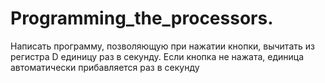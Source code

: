 # Programming_the_processors.
Написать программу, позволяющую при нажатии кнопки, вычитать из регистра D единицу раз в секунду. Если кнопка не нажата, единица автоматически прибавляется раз в секунду
